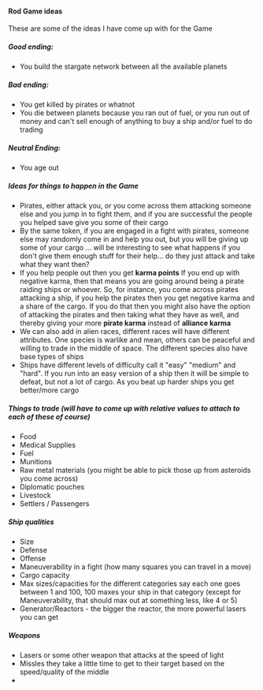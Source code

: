 #### Rod Game ideas

These are some of the ideas I have come up with for the Game

##### Good ending:
- You build the stargate network between all the available planets

##### Bad ending:
- You get killed by pirates or whatnot
- You die between planets because you ran out of fuel, or you run out of money and can't sell enough of anything to buy a ship and/or fuel to do trading

##### Neutral Ending:
- You age out

##### Ideas for things to happen in the Game
- Pirates, either attack you, or you come across them attacking someone else and you jump in to fight them, and if you are successful the people you helped save give you some of their cargo
- By the same token, if you are engaged in a fight with pirates, someone else may randomly come in and help you out, but you will be giving up some of your cargo ... will be interesting to see what happens if you don't give them enough stuff for their help... do they just attack and take what they want then?
- If you help people out then you get **karma points** If you end up with negative karma, then that means you are going around being a pirate raiding ships or whoever.  So, for instance, you come across pirates attacking a ship, if you help the pirates then you get negative karma and a share of the cargo.  If you do that then you might also have the option of attacking the pirates and then taking what they have as well, and thereby giving your more **pirate karma** instead of **alliance karma**
- We can also add in alien races, different races will have different attributes.  One species is warlike and mean, others can be peaceful and willing to trade in the middle of space.  The different species also have base types of ships
- Ships have different levels of difficulty call it "easy" "medium" and "hard".  If you run into an easy version of a ship then it will be simple to defeat, but not a lot of cargo.  As you beat up harder ships you get better/more cargo


##### Things to trade (will have to come up with relative values to attach to each of these of course)
- Food
- Medical Supplies
- Fuel
- Munitions
- Raw metal materials (you might be able to pick those up from asteroids you come across)
- Diplomatic pouches
- Livestock
- Settlers / Passengers


##### Ship qualities
- Size
- Defense
- Offense
- Maneuverability in a fight (how many squares you can travel in a move)
- Cargo capacity
- Max sizes/capacities for the different categories say each one goes between 1 and 100, 100 maxes your ship in that category (except for Maneuverability, that should max out at something less, like 4 or 5)
- Generator/Reactors - the bigger the reactor, the more powerful lasers you can get

##### Weapons
- Lasers or some other weapon that attacks at the speed of light
- Missles they take a little time to get to their target based on the speed/quality of the middle
-
